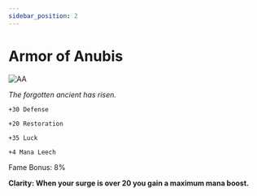```yaml
---
sidebar_position: 2
---
```


# Armor of Anubis

![AA](https://vwiki.valorserver.com/api/item/picture/armor%20of%20anubis)

<i>The forgotten ancient has risen.</i>

    +30 Defense
    
    +20 Restoration
    
    +35 Luck
    
    +4 Mana Leech
    
Fame Bonus: 8%

**Clarity: When your surge is over 20 you gain a maximum mana boost.**
